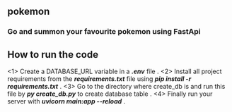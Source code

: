 ## pokemon
### Go and summon your favourite pokemon using FastApi

How to run the code
-------------------
<1> Create a DATABASE_URL variable in a ***.env*** file .
<2> Install all project requirements from the ***requirements.txt*** file using ***pip install -r requirements.txt*** .
<3> Go to the directory where create_db is and run this file by ***py create_db.py*** to create database table .
<4> Finally run your server with ***uvicorn main:app --reload*** .

